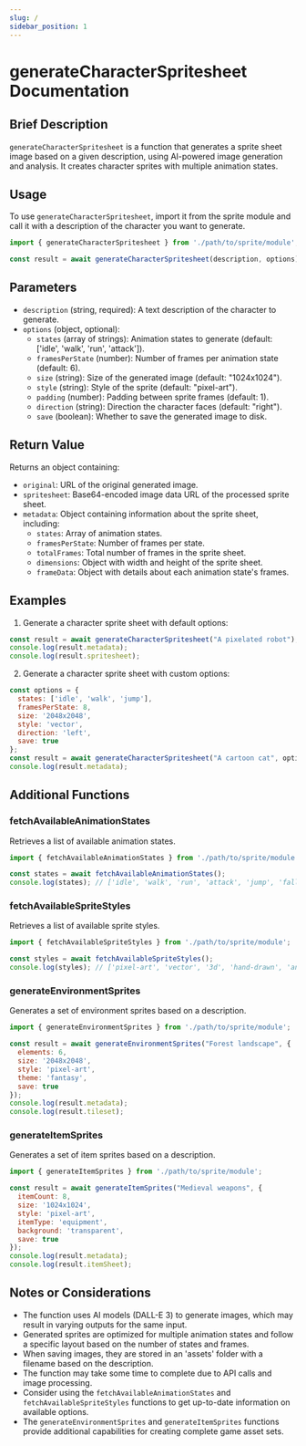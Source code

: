 ```yaml
---
slug: /
sidebar_position: 1
---
```


# generateCharacterSpritesheet Documentation

## Brief Description
`generateCharacterSpritesheet` is a function that generates a sprite sheet image based on a given description, using AI-powered image generation and analysis. It creates character sprites with multiple animation states.

## Usage
To use `generateCharacterSpritesheet`, import it from the sprite module and call it with a description of the character you want to generate.

```javascript
import { generateCharacterSpritesheet } from './path/to/sprite/module';

const result = await generateCharacterSpritesheet(description, options);
```

## Parameters
- `description` (string, required): A text description of the character to generate.
- `options` (object, optional):
  - `states` (array of strings): Animation states to generate (default: ['idle', 'walk', 'run', 'attack']).
  - `framesPerState` (number): Number of frames per animation state (default: 6).
  - `size` (string): Size of the generated image (default: "1024x1024").
  - `style` (string): Style of the sprite (default: "pixel-art").
  - `padding` (number): Padding between sprite frames (default: 1).
  - `direction` (string): Direction the character faces (default: "right").
  - `save` (boolean): Whether to save the generated image to disk.

## Return Value
Returns an object containing:
- `original`: URL of the original generated image.
- `spritesheet`: Base64-encoded image data URL of the processed sprite sheet.
- `metadata`: Object containing information about the sprite sheet, including:
  - `states`: Array of animation states.
  - `framesPerState`: Number of frames per state.
  - `totalFrames`: Total number of frames in the sprite sheet.
  - `dimensions`: Object with width and height of the sprite sheet.
  - `frameData`: Object with details about each animation state's frames.

## Examples

1. Generate a character sprite sheet with default options:
```javascript
const result = await generateCharacterSpritesheet("A pixelated robot");
console.log(result.metadata);
console.log(result.spritesheet);
```

2. Generate a character sprite sheet with custom options:
```javascript
const options = {
  states: ['idle', 'walk', 'jump'],
  framesPerState: 8,
  size: '2048x2048',
  style: 'vector',
  direction: 'left',
  save: true
};
const result = await generateCharacterSpritesheet("A cartoon cat", options);
console.log(result.metadata);
```

## Additional Functions

### fetchAvailableAnimationStates
Retrieves a list of available animation states.

```javascript
import { fetchAvailableAnimationStates } from './path/to/sprite/module';

const states = await fetchAvailableAnimationStates();
console.log(states); // ['idle', 'walk', 'run', 'attack', 'jump', 'fall', 'hurt', 'die']
```

### fetchAvailableSpriteStyles
Retrieves a list of available sprite styles.

```javascript
import { fetchAvailableSpriteStyles } from './path/to/sprite/module';

const styles = await fetchAvailableSpriteStyles();
console.log(styles); // ['pixel-art', 'vector', '3d', 'hand-drawn', 'anime']
```

### generateEnvironmentSprites
Generates a set of environment sprites based on a description.

```javascript
import { generateEnvironmentSprites } from './path/to/sprite/module';

const result = await generateEnvironmentSprites("Forest landscape", {
  elements: 6,
  size: '2048x2048',
  style: 'pixel-art',
  theme: 'fantasy',
  save: true
});
console.log(result.metadata);
console.log(result.tileset);
```

### generateItemSprites
Generates a set of item sprites based on a description.

```javascript
import { generateItemSprites } from './path/to/sprite/module';

const result = await generateItemSprites("Medieval weapons", {
  itemCount: 8,
  size: '1024x1024',
  style: 'pixel-art',
  itemType: 'equipment',
  background: 'transparent',
  save: true
});
console.log(result.metadata);
console.log(result.itemSheet);
```

## Notes or Considerations
- The function uses AI models (DALL-E 3) to generate images, which may result in varying outputs for the same input.
- Generated sprites are optimized for multiple animation states and follow a specific layout based on the number of states and frames.
- When saving images, they are stored in an 'assets' folder with a filename based on the description.
- The function may take some time to complete due to API calls and image processing.
- Consider using the `fetchAvailableAnimationStates` and `fetchAvailableSpriteStyles` functions to get up-to-date information on available options.
- The `generateEnvironmentSprites` and `generateItemSprites` functions provide additional capabilities for creating complete game asset sets.
